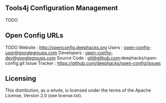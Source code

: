 ## Tools4j Configuration Management
TODO
## Open Config URLs
TODO
Website         : http://openconfig.deephacks.org
Users           : open-config-user@googlegroups.com
Developers      : open-config-dev@googlegroups.com
Source Code     : git@github.com:deephacks/open-config.git
Issue Tracker   : https://github.com/deephacks/open-config/issues

## Licensing

This distribution, as a whole, is licensed under the terms of the Apache
License, Version 2.0 (see license.txt).
